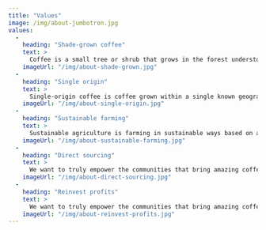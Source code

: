 ```yaml
---
title: "Values"
image: /img/about-jumbotron.jpg
values:
  - 
    heading: "Shade-grown coffee"
    text: >
      Coffee is a small tree or shrub that grows in the forest understory in its wild form, and traditionally was grown commercially under other trees that provided shade. The forest-like structure of shade coffee farms provides habitat for a great number of migratory and resident species.
    imageUrl: "/img/about-shade-grown.jpg"
  - 
    heading: "Single origin"
    text: >
      Single-origin coffee is coffee grown within a single known geographic origin. Sometimes, this is a single farm or a specific collection of beans from a single country. The name of the coffee is then usually the place it was grown to whatever degree available.
    imageUrl: "/img/about-single-origin.jpg"
  - 
    heading: "Sustainable farming"
    text: >
      Sustainable agriculture is farming in sustainable ways based on an understanding of ecosystem services, the study of relationships between organisms and their environment. What grows where and how it is grown are a matter of choice and careful consideration for nature and communities.
    imageUrl: "/img/about-sustainable-farming.jpg"
  - 
    heading: "Direct sourcing"
    text: >
      We want to truly empower the communities that bring amazing coffee to you. That’s why we reinvest 20% of our profits into farms, local businesses and schools everywhere our coffee is grown. You can see the communities grow and learn more about coffee farming on our blog.
    imageUrl: "/img/about-direct-sourcing.jpg"
  - 
    heading: "Reinvest profits"
    text: >
      We want to truly empower the communities that bring amazing coffee to you. That’s why we reinvest 20% of our profits into farms, local businesses and schools everywhere our coffee is grown. You can see the communities grow and learn more about coffee farming on our blog.
    imageUrl: "/img/about-reinvest-profits.jpg"
---
```


